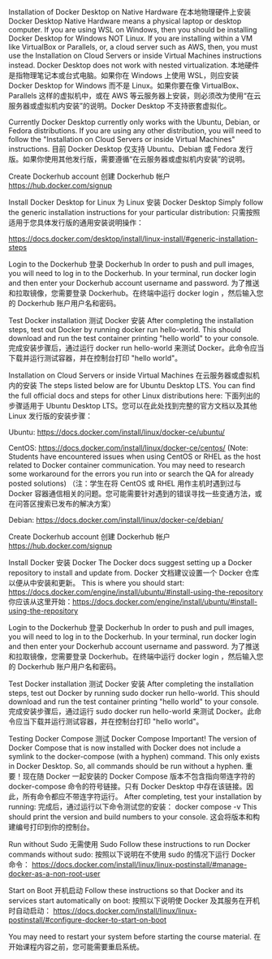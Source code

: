 Installation of Docker Desktop on Native Hardware
在本地物理硬件上安装 Docker Desktop
Native Hardware means a physical laptop or desktop computer. If you are using WSL on Windows, then you should be installing Docker Desktop for Windows NOT Linux. If you are installing within a VM like VirtualBox or Parallels, or, a cloud server such as AWS, then, you must use the Installation on Cloud Servers or inside Virtual Machines instructions instead. Docker Desktop does not work with nested virtualization.
本地硬件是指物理笔记本或台式电脑。如果你在 Windows 上使用 WSL，则应安装 Docker Desktop for Windows 而不是 Linux。如果你要在像 VirtualBox、Parallels 这样的虚拟机中，或在 AWS 等云服务器上安装，则必须改为使用“在云服务器或虚拟机内安装”的说明。Docker Desktop 不支持嵌套虚拟化。

Currently Docker Desktop currently only works with the Ubuntu, Debian, or Fedora distributions. If you are using any other distribution, you will need to follow the "Installation on Cloud Servers or inside Virtual Machines" instructions.
目前 Docker Desktop 仅支持 Ubuntu、Debian 或 Fedora 发行版。如果你使用其他发行版，需要遵循“在云服务器或虚拟机内安装”的说明。

Create Dockerhub account
创建 Dockerhub 帐户
https://hub.docker.com/signup

Install Docker Desktop for Linux
为 Linux 安装 Docker Desktop
Simply follow the generic installation instructions for your particular distribution:
只需按照适用于您具体发行版的通用安装说明操作：

https://docs.docker.com/desktop/install/linux-install/#generic-installation-steps

Login to the Dockerhub
登录 Dockerhub
In order to push and pull images, you will need to log in to the Dockerhub. In your terminal, run docker login and then enter your Dockerhub account username and password.
为了推送和拉取镜像，您需要登录 Dockerhub。在终端中运行 docker login ，然后输入您的 Dockerhub 账户用户名和密码。

Test Docker installation
测试 Docker 安装
After completing the installation steps, test out Docker by running docker run hello-world. This should download and run the test container printing "hello world" to your console.
完成安装步骤后，通过运行 docker run hello-world 来测试 Docker。此命令应当下载并运行测试容器，并在控制台打印 "hello world"。

Installation on Cloud Servers or inside Virtual Machines
在云服务器或虚拟机内的安装
The steps listed below are for Ubuntu Desktop LTS. You can find the full official docs and steps for other Linux distributions here:
下面列出的步骤适用于 Ubuntu Desktop LTS。您可以在此处找到完整的官方文档以及其他 Linux 发行版的安装步骤：

Ubuntu: https://docs.docker.com/install/linux/docker-ce/ubuntu/

CentOS: https://docs.docker.com/install/linux/docker-ce/centos/
(Note: Students have encountered issues when using CentOS or RHEL as the host related to Docker container communication. You may need to research some workaround for the errors you run into or search the QA for already posted solutions)
（注：学生在将 CentOS 或 RHEL 用作主机时遇到过与 Docker 容器通信相关的问题。您可能需要针对遇到的错误寻找一些变通方法，或在问答区搜索已发布的解决方案）

Debian: https://docs.docker.com/install/linux/docker-ce/debian/

Create Dockerhub account
创建 Dockerhub 帐户
https://hub.docker.com/signup

Install Docker  安装 Docker
The Docker docs suggest setting up a Docker repository to install and update from.
Docker 文档建议设置一个 Docker 仓库以便从中安装和更新。
This is where you should start: https://docs.docker.com/engine/install/ubuntu/#install-using-the-repository
你应该从这里开始：https://docs.docker.com/engine/install/ubuntu/#install-using-the-repository

Login to the Dockerhub
登录 Dockerhub
In order to push and pull images, you will need to log in to the Dockerhub. In your terminal, run docker login and then enter your Dockerhub account username and password.
为了推送和拉取镜像，您需要登录 Dockerhub。在终端中运行 docker login ，然后输入您的 Dockerhub 账户用户名和密码。

Test Docker installation
测试 Docker 安装
After completing the installation steps, test out Docker by running sudo docker run hello-world. This should download and run the test container printing "hello world" to your console.
完成安装步骤后，通过运行 sudo docker run hello-world 来测试 Docker。此命令应当下载并运行测试容器，并在控制台打印 "hello world"。

Testing Docker Compose  测试 Docker Compose
Important! The version of Docker Compose that is now installed with Docker does not include a symlink to the docker-compose (with a hyphen) command. This only exists in Docker Desktop. So, all commands should be run without a hyphen.
重要！现在随 Docker 一起安装的 Docker Compose 版本不包含指向带连字符的 docker-compose 命令的符号链接。只有 Docker Desktop 中存在该链接。因此，所有命令都应不带连字符运行。
After completing, test your installation by running:
完成后，通过运行以下命令测试您的安装：
 docker compose -v
This should print the version and build numbers to your console.
这会将版本和构建编号打印到你的控制台。

Run without Sudo  无需使用 Sudo
Follow these instructions to run Docker commands without sudo:
按照以下说明在不使用 sudo 的情况下运行 Docker 命令：
https://docs.docker.com/install/linux/linux-postinstall/#manage-docker-as-a-non-root-user

Start on Boot  开机启动
Follow these instructions so that Docker and its services start automatically on boot:
按照以下说明使 Docker 及其服务在开机时自动启动：
https://docs.docker.com/install/linux/linux-postinstall/#configure-docker-to-start-on-boot

You may need to restart your system before starting the course material.
在开始课程内容之前，您可能需要重启系统。